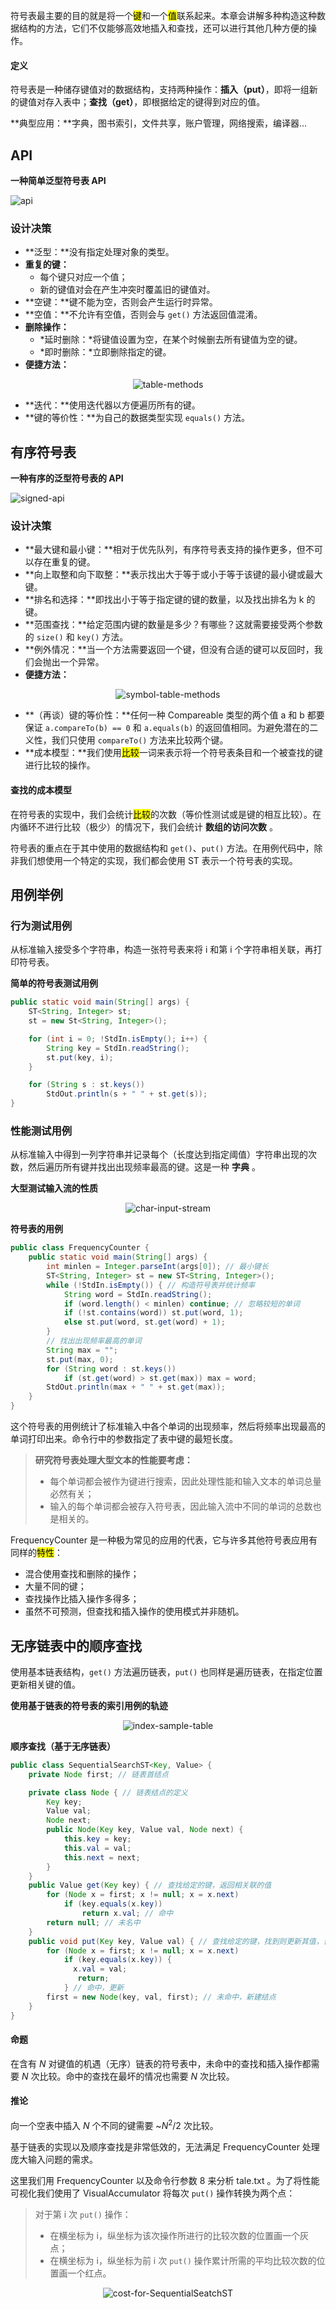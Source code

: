 符号表最主要的目的就是将一个<mark>键</mark>和一个<mark>值</mark>联系起来。本章会讲解多种构造这种数据结构的方法，它们不仅能够高效地插入和查找，还可以进行其他几种方便的操作。

<!-- tabs:start -->

#### **<b>定义</b>**

符号表是一种储存键值对的数据结构，支持两种操作：**插入（put）**，即将一组新的键值对存入表中；**查找（get）**，即根据给定的键得到对应的值。

<!-- tabs:end -->

**典型应用：**字典，图书索引，文件共享，账户管理，网络搜索，编译器...

## API

**一种简单泛型符号表 API**

![api](../_media/3.1/table-api.jpeg ':size=600')

### 设计决策

- **泛型：**没有指定处理对象的类型。
- **重复的键：**
    + 每个键只对应一个值；
    + 新的键值对会在产生冲突时覆盖旧的键值对。
- **空键：**键不能为空，否则会产生运行时异常。
- **空值：**不允许有空值，否则会与 `get()` 方法返回值混淆。
- **删除操作：**
    + *延时删除：*将键值设置为空，在某个时候删去所有键值为空的键。
    + *即时删除：*立即删除指定的键。
- **便捷方法：**

<div style="text-align: center;">

![table-methods](../_media/3.1/table-methods.jpeg ':size=450')

</div>

- **迭代：**使用迭代器以方便遍历所有的键。
- **键的等价性：**为自己的数据类型实现 `equals()` 方法。

## 有序符号表

**一种有序的泛型符号表的 API**

![signed-api](../_media/3.1/symbol-table-api.jpeg ':size=600')

### 设计决策

- **最大键和最小键：**相对于优先队列，有序符号表支持的操作更多，但不可以存在重复的键。
- **向上取整和向下取整：**表示找出大于等于或小于等于该键的最小键或最大键。
- **排名和选择：**即找出小于等于指定键的键的数量，以及找出排名为 k 的键。
- **范围查找：**给定范围内键的数量是多少？有哪些？这就需要接受两个参数的 `size()` 和 `key()` 方法。
- **例外情况：**当一个方法需要返回一个键，但没有合适的键可以反回时，我们会抛出一个异常。
- **便捷方法：**

<div style="text-align: center;">

![symbol-table-methods](../_media/3.1/symbol-table-methods.jpeg ':size=600')

</div>

- **（再谈）键的等价性：**任何一种 Compareable 类型的两个值 a 和 b 都要保证 `a.compareTo(b) == 0` 和 `a.equals(b)` 的返回值相同。为避免潜在的二义性，我们只使用 `compareTo()` 方法来比较两个键。
- **成本模型：**我们使用<mark>比较</mark>一词来表示将一个符号表条目和一个被查找的键进行比较的操作。

<!-- tabs:start -->

#### **<b>查找的成本模型</b>**

在符号表的实现中，我们会统计<mark>比较</mark>的次数（等价性测试或是键的相互比较）。在内循环不进行比较（极少）的情况下，我们会统计 **数组的访问次数** 。

<!-- tabs:end -->

符号表的重点在于其中使用的数据结构和 `get()`、`put()` 方法。在用例代码中，除非我们想使用一个特定的实现，我们都会使用 ST 表示一个符号表的实现。

## 用例举例

### 行为测试用例

从标准输入接受多个字符串，构造一张符号表来将 i 和第 i 个字符串相关联，再打印符号表。

**简单的符号表测试用例**

```java
public static void main(String[] args) {
    ST<String, Integer> st;
    st = new St<String, Integer>();

    for (int i = 0; !StdIn.isEmpty(); i++) {
        String key = StdIn.readString();
        st.put(key, i);
    }

    for (String s : st.keys())
        StdOut.println(s + " " + st.get(s));
}
```

### 性能测试用例

从标准输入中得到一列字符串并记录每个（长度达到指定阈值）字符串出现的次数，然后遍历所有键并找出出现频率最高的键。这是一种 **字典** 。

**大型测试输入流的性质**

<div style="text-align: center;">

![char-input-stream](../_media/3.1/char-input-stream.jpeg ':size=600')

</div>

**符号表的用例**

```java
public class FrequencyCounter {
    public static void main(String[] args) {
        int minlen = Integer.parseInt(args[0]); // 最小键长
        ST<String, Integer> st = new ST<String, Integer>();
        while (!StdIn.isEmpty()) { // 构造符号表并统计频率
            String word = StdIn.readString();
            if (word.length() < minlen) continue; // 忽略较短的单词
            if (!st.contains(word)) st.put(word, 1);
            else st.put(word, st.get(word) + 1);
        }
        // 找出出现频率最高的单词
        String max = "";
        st.put(max, 0);
        for (String word : st.keys())
            if (st.get(word) > st.get(max)) max = word;
        StdOut.println(max + " " + st.get(max));
    }
}
```

这个符号表的用例统计了标准输入中各个单词的出现频率，然后将频率出现最高的单词打印出来。命令行中的参数指定了表中键的最短长度。

> **研究符号表处理大型文本的性能要考虑：**
>
> - 每个单词都会被作为键进行搜索，因此处理性能和输入文本的单词总量必然有关；
> - 输入的每个单词都会被存入符号表，因此输入流中不同的单词的总数也是相关的。

FrequencyCounter 是一种极为常见的应用的代表，它与许多其他符号表应用有同样的<mark>特性</mark>：

- 混合使用查找和删除的操作；
- 大量不同的键；
- 查找操作比插入操作多得多；
- 虽然不可预测，但查找和插入操作的使用模式并非随机。

## 无序链表中的顺序查找

使用基本链表结构，`get()` 方法遍历链表，`put()` 也同样是遍历链表，在指定位置更新相关键的值。

**使用基于链表的符号表的索引用例的轨迹**

<div style="text-align: center;">

![index-sample-table](../_media/3.1/index-sample-table.jpeg ':size=600')

</div>

**顺序查找（基于无序链表）**

```java
public class SequentialSearchST<Key, Value> {
    private Node first; // 链表首结点

    private class Node { // 链表结点的定义
        Key key;
        Value val;
        Node next;
        public Node(Key key, Value val, Node next) {
            this.key = key;
            this.val = val;
            this.next = next;
        }
    }
    public Value get(Key key) { // 查找给定的键，返回相关联的值
        for (Node x = first; x != null; x = x.next)
            if (key.equals(x.key))
                return x.val; // 命中
        return null; // 未名中
    }
    public void put(Key key, Value val) { // 查找给定的键，找到则更新其值，否则在表中新建结点
        for (Node x = first; x != null; x = x.next)
            if (key.equals(x.key)) {
              x.val = val;
               return;
            } // 命中，更新
        first = new Node(key, val, first); // 未命中，新建结点
    }
}
```

<!-- tabs:start -->

#### **命题**

在含有 $N$ 对键值的机遇（无序）链表的符号表中，未命中的查找和插入操作都需要 $N$ 次比较。命中的查找在最坏的情况也需要 $N$ 次比较。

#### **推论**

向一个空表中插入 $N$ 个不同的键需要 ~$N^2/2$ 次比较。

<!-- tabs:end -->

基于链表的实现以及顺序查找是非常低效的，无法满足 FrequencyCounter 处理庞大输入问题的需求。

这里我们用 FrequencyCounter 以及命令行参数 8 来分析 tale.txt 。为了将性能可视化我们使用了 VisualAccumulator 将每次 `put()` 操作转换为两个点：

> 对于第 i 次 `put()` 操作：
> 
> - 在横坐标为 i，纵坐标为该次操作所进行的比较次数的位置画一个灰点；
> - 在横坐标为 i，纵坐标为前 i 次 `put()` 操作累计所需的平均比较次数的位置画一个红点。

<div style="text-align: center;">

![cost-for-SequentialSeatchST](../_media/3.1/cost-for-SequentialSeatchST.jpeg ':size=600')

</div>

